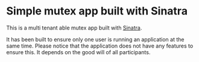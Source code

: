 Simple mutex app built with Sinatra
=========

This is a multi tenant able mutex app built with [Sinatra](http://www.sinatrarb.com/).

It has been built to ensure only one user is running an application at the same time. Please notice that the application does not have any features to ensure this. It depends on the good will of all participants.
